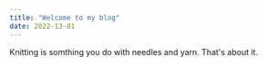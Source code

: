 ```yaml
---
title: "Welcome to my blog"
date: 2022-13-01
---
```

Knitting is somthing you do with needles and yarn. That's about it.
